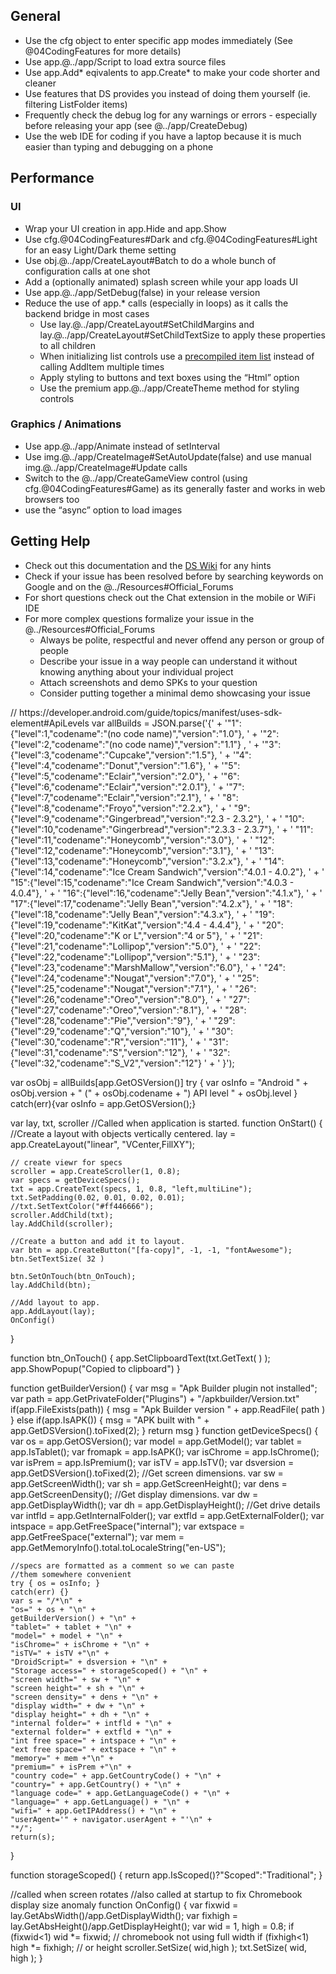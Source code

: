 ## General

- Use the cfg object to enter specific app modes immediately (See @04CodingFeatures for more details)
- Use app.@../app/Script to load extra source files
- Use app.Add\* eqivalents to app.Create* to make your code shorter and cleaner
- Use features that DS provides you instead of doing them yourself (ie. filtering ListFolder items)
- Frequently check the debug log for any warnings or errors - especially before releasing your app (see @../app/CreateDebug)
- Use the web IDE for coding if you have a laptop because it is much easier than typing and debugging on a phone

## Performance

### UI
- Wrap your UI creation in app.Hide and app.Show
- Use cfg.@04CodingFeatures#Dark and cfg.@04CodingFeatures#Light for an easy Light/Dark theme setting
- <grey>Use obj.@../app/CreateLayout#Batch to do a whole bunch of configuration calls at one shot</grey>
- Add a (optionally animated) splash screen while your app loads UI
- Use <js nobox>app.@../app/SetDebug(false)</js> in your release version
- Reduce the use of app.\* calls (especially in loops) as it calls the backend bridge in most cases
    - Use lay.@../app/CreateLayout#SetChildMargins and lay.@../app/CreateLayout#SetChildTextSize to apply these properties to all children
    - When initializing list controls use a [precompiled item list](../app/CreateList.htm) instead of calling AddItem multiple times
    - Apply styling to buttons and text boxes using the “Html” option
    - Use the premium app.@../app/CreateTheme method for styling controls

### Graphics / Animations
- Use app.@../app/Animate instead of setInterval
- Use <js nobox>img.@../app/CreateImage#SetAutoUpdate(false)</js> and use manual img.@../app/CreateImage#Update calls
- Switch to the @../app/CreateGameView control (using cfg.@04CodingFeatures#Game) as its generally faster and works in web browsers too
- use the “async” option to load images

## Getting Help
- Check out this documentation and the [DS Wiki](https://droidscript.org/wiki/doku.php) for any hints
- Check if your issue has been resolved before by searching keywords on Google and on the @../Resources#Official_Forums
- For short questions check out the Chat extension in the mobile or WiFi IDE
- For more complex questions formalize your issue in the @../Resources#Official_Forums
  - Always be polite, respectful and never offend any person or group of people
  - Describe your issue in a way people can understand it without knowing anything about your individual project
  - Attach screenshots and demo SPKs to your question
  - Consider putting together a minimal demo showcasing your issue

<sample GetDeviceSpecs>
// https://developer.android.com/guide/topics/manifest/uses-sdk-element#ApiLevels
var allBuilds = JSON.parse('{' +
    '"1":{"level":1,"codename":"(no code name)","version":"1.0"}, ' +
    '"2":{"level":2,"codename":"(no code name)","version":"1.1"} , ' +
    '"3":{"level":3,"codename":"Cupcake","version":"1.5"}, ' +
    '"4":{"level":4,"codename":"Donut","version":"1.6"}, ' +
    '"5":{"level":5,"codename":"Eclair","version":"2.0"},  ' +
    '"6":{"level":6,"codename":"Eclair","version":"2.0.1"}, ' +
    '"7":{"level":7,"codename":"Eclair","version":"2.1"}, ' +
    ' "8":{"level":8,"codename":"Froyo","version":"2.2.x"}, ' +
    ' "9":{"level":9,"codename":"Gingerbread","version":"2.3 - 2.3.2"}, ' +
    ' "10":{"level":10,"codename":"Gingerbread","version":"2.3.3 - 2.3.7"}, ' +
    ' "11":{"level":11,"codename":"Honeycomb","version":"3.0"}, ' +
    ' "12":{"level":12,"codename":"Honeycomb","version":"3.1"}, ' +
    ' "13":{"level":13,"codename":"Honeycomb","version":"3.2.x"}, ' +
    ' "14":{"level":14,"codename":"Ice Cream Sandwich","version":"4.0.1 - 4.0.2"}, ' +
    ' "15":{"level":15,"codename":"Ice Cream Sandwich","version":"4.0.3 - 4.0.4"}, ' +
    ' "16":{"level":16,"codename":"Jelly Bean","version":"4.1.x"}, ' +
    ' "17":{"level":17,"codename":"Jelly Bean","version":"4.2.x"}, ' +
    ' "18":{"level":18,"codename":"Jelly Bean","version":"4.3.x"}, ' +
    ' "19":{"level":19,"codename":"KitKat","version":"4.4 - 4.4.4"}, ' +
    ' "20":{"level":20,"codename":"K or L","version":"4 or 5"}, ' +
    ' "21":{"level":21,"codename":"Lollipop","version":"5.0"}, ' +
    ' "22":{"level":22,"codename":"Lollipop","version":"5.1"}, ' +
    ' "23":{"level":23,"codename":"MarshMallow","version":"6.0"}, ' +
    ' "24":{"level":24,"codename":"Nougat","version":"7.0"}, ' +
    ' "25":{"level":25,"codename":"Nougat","version":"7.1"}, ' +
    ' "26":{"level":26,"codename":"Oreo","version":"8.0"}, ' +
    ' "27":{"level":27,"codename":"Oreo","version":"8.1"}, ' +
    ' "28":{"level":28,"codename":"Pie","version":"9"}, ' +
    ' "29":{"level":29,"codename":"Q","version":"10"}, ' +
    ' "30":{"level":30,"codename":"R","version":"11"}, ' +
    ' "31":{"level":31,"codename":"S","version":"12"}, ' +
    ' "32":{"level":32,"codename":"S_V2","version":"12"} ' +
    ' }');
    
var osObj = allBuilds[app.GetOSVersion()]
try
{
    var osInfo = "Android " + osObj.version + " (" +
    osObj.codename + ")  API level " +
    osObj.level
}
catch(err){var osInfo = app.GetOSVersion();}
    
var lay, txt, scroller
//Called when application is started.
function OnStart()
{
    //Create a layout with objects vertically centered.
    lay = app.CreateLayout("linear", "VCenter,FillXY");
    
    // create viewr for specs
    scroller = app.CreateScroller(1, 0.8);
    var specs = getDeviceSpecs();
    txt = app.CreateText(specs, 1, 0.8, "left,multiLine");
    txt.SetPadding(0.02, 0.01, 0.02, 0.01);
    //txt.SetTextColor("#ff446666");
    scroller.AddChild(txt);
    lay.AddChild(scroller);
    
    //Create a button and add it to layout.
    var btn = app.CreateButton("[fa-copy]", -1, -1, "fontAwesome");
    btn.SetTextSize( 32 )
    
    btn.SetOnTouch(btn_OnTouch);
    lay.AddChild(btn);
    
    //Add layout to app.    
    app.AddLayout(lay);
    OnConfig()
}
    
function btn_OnTouch()
{
    app.SetClipboardText(txt.GetText( ) );
    app.ShowPopup("Copied to clipboard")
}
    
function getBuilderVersion()
{
    var msg = "Apk Builder plugin not installed";
    var path = app.GetPrivateFolder("Plugins") +
        "/apkbuilder/Version.txt"
    if(app.FileExists(path))
    {
        msg = "Apk Builder version " + app.ReadFile( path )
    }
    else if(app.IsAPK())
    {
        msg = "APK built with " + app.GetDSVersion().toFixed(2);
    }
    return msg
}
function getDeviceSpecs()
{
    var os = app.GetOSVersion();
    var model = app.GetModel();
    var tablet = app.IsTablet();
    var fromapk = app.IsAPK();
    var isChrome = app.IsChrome();
    var isPrem = app.IsPremium();
    var isTV = app.IsTV();
    var dsversion = app.GetDSVersion().toFixed(2);
    //Get screen dimensions. 
    var sw = app.GetScreenWidth();
    var sh = app.GetScreenHeight();
    var dens = app.GetScreenDensity();
    //Get display dimensions. 
    var dw = app.GetDisplayWidth();
    var dh = app.GetDisplayHeight();
    //Get drive details
    var intfld = app.GetInternalFolder();
    var extfld = app.GetExternalFolder();
    var intspace = app.GetFreeSpace("internal");
    var extspace = app.GetFreeSpace("external");
    var mem = app.GetMemoryInfo().total.toLocaleString("en-US");
    
    //specs are formatted as a comment so we can paste
    //them somewhere convenient
    try { os = osInfo; }
    catch(err) {}
    var s = "/*\n" +
    "os=" + os + "\n" +
    getBuilderVersion() + "\n" +
    "tablet=" + tablet + "\n" +
    "model=" + model + "\n" +
    "isChrome=" + isChrome + "\n" +
    "isTV=" + isTV +"\n" +
    "DroidScript=" + dsversion + "\n" +
    "Storage access=" + storageScoped() + "\n" +
    "screen width=" + sw + "\n" +
    "screen height=" + sh + "\n" +
    "screen density=" + dens + "\n" +
    "display width=" + dw + "\n" +
    "display height=" + dh + "\n" +
    "internal folder=" + intfld + "\n" +
    "external folder=" + extfld + "\n" +
    "int free space=" + intspace + "\n" +
    "ext free space=" + extspace + "\n" +
    "memory=" + mem +"\n" +
    "premium=" + isPrem +"\n" +
    "country code=" + app.GetCountryCode() + "\n" +
    "country=" + app.GetCountry() + "\n" +
    "language code=" + app.GetLanguageCode() + "\n" +
    "language=" + app.GetLanguage() + "\n" +
    "wifi=" + app.GetIPAddress() + "\n" +
    "userAgent='" + navigator.userAgent + "'\n" +
    "*/";
    return(s);
}
    
function storageScoped() {
    return app.IsScoped()?"Scoped":"Traditional";
}
    
//called when screen rotates
//also called at startup to fix Chromebook display size anomaly
function OnConfig()
{
    var fixwid = lay.GetAbsWidth()/app.GetDisplayWidth();
    var fixhigh = lay.GetAbsHeight()/app.GetDisplayHeight();
    var wid = 1, high = 0.8;
    if (fixwid<1) wid *= fixwid; // chromebook not using full width
    if (fixhigh<1) high *= fixhigh; // or height
    scroller.SetSize( wid,high );
    txt.SetSize( wid, high  );
}
</sample>
